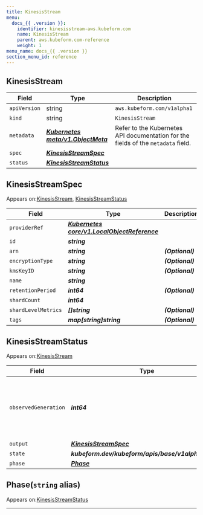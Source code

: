 ```yaml
---
title: KinesisStream
menu:
  docs_{{ .version }}:
    identifier: kinesisstream-aws.kubeform.com
    name: KinesisStream
    parent: aws.kubeform.com-reference
    weight: 1
menu_name: docs_{{ .version }}
section_menu_id: reference
---
```


## KinesisStream
| Field | Type | Description |
| ------ | ----- | ----------- |
| `apiVersion` | string | `aws.kubeform.com/v1alpha1` |
|    `kind` | string | `KinesisStream` |
| `metadata` | ***[Kubernetes meta/v1.ObjectMeta](https://kubernetes.io/docs/reference/generated/kubernetes-api/v1.13/#objectmeta-v1-meta)***|Refer to the Kubernetes API documentation for the fields of the `metadata` field.|
| `spec` | ***[KinesisStreamSpec](#kinesisstreamspec)***||
| `status` | ***[KinesisStreamStatus](#kinesisstreamstatus)***||
## KinesisStreamSpec

Appears on:[KinesisStream](#kinesisstream), [KinesisStreamStatus](#kinesisstreamstatus)

| Field | Type | Description |
| ------ | ----- | ----------- |
| `providerRef` | ***[Kubernetes core/v1.LocalObjectReference](https://kubernetes.io/docs/reference/generated/kubernetes-api/v1.13/#localobjectreference-v1-core)***||
| `id` | ***string***||
| `arn` | ***string***| ***(Optional)*** |
| `encryptionType` | ***string***| ***(Optional)*** |
| `kmsKeyID` | ***string***| ***(Optional)*** |
| `name` | ***string***||
| `retentionPeriod` | ***int64***| ***(Optional)*** |
| `shardCount` | ***int64***||
| `shardLevelMetrics` | ***[]string***| ***(Optional)*** |
| `tags` | ***map[string]string***| ***(Optional)*** |
## KinesisStreamStatus

Appears on:[KinesisStream](#kinesisstream)

| Field | Type | Description |
| ------ | ----- | ----------- |
| `observedGeneration` | ***int64***| ***(Optional)*** Resource generation, which is updated on mutation by the API Server.|
| `output` | ***[KinesisStreamSpec](#kinesisstreamspec)***| ***(Optional)*** |
| `state` | ***kubeform.dev/kubeform/apis/base/v1alpha1.State***| ***(Optional)*** |
| `phase` | ***[Phase](#phase)***| ***(Optional)*** |
## Phase(`string` alias)

Appears on:[KinesisStreamStatus](#kinesisstreamstatus)

---
